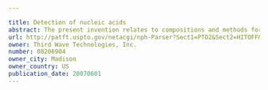 ```yaml
---

title: Detection of nucleic acids
abstract: The present invention relates to compositions and methods for the detection and characterization of small nucleic acid molecules (e.g., RNA (e.g., small RNAs such as micro RNAs (miRNAs) and small interfering RNAs (siRNAs)) and other short nucleic acid molecules). More particularly, the present invention relates to methods for the detection and quantification of RNA expression. The present invention further provides for the detection of miRNA and siRNA variants.
url: http://patft.uspto.gov/netacgi/nph-Parser?Sect1=PTO2&Sect2=HITOFF&p=1&u=%2Fnetahtml%2FPTO%2Fsearch-adv.htm&r=1&f=G&l=50&d=PALL&S1=08206904&OS=08206904&RS=08206904
owner: Third Wave Technologies, Inc.
number: 08206904
owner_city: Madison
owner_country: US
publication_date: 20070601
---
```

